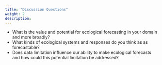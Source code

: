 ```yaml
---
title: "Discussion Questions"
weight: 2
description:
---
```


* What is the value and potential for ecological forecasting in your domain and more broadly?
* What kinds of ecological systems and responses do you think as as forecastable?
* Does data limitation influence our ability to make ecological forecasts and how could this potential limitation be addressed?
